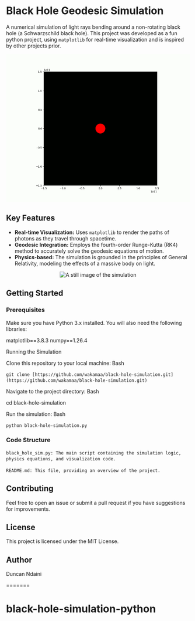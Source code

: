 
# Black Hole Geodesic Simulation

A numerical simulation of light rays bending around a non-rotating black hole (a Schwarzschild black hole). This project was developed as a fun python project, using `matplotlib` for real-time visualization and is inspired by other projects prior.

<div align="center">
  <img src="light_vs_blackhole.gif" alt="Animated GIF of the simulation" width="600" />
</div>

## Key Features

- **Real-time Visualization:** Uses `matplotlib` to render the paths of photons as they travel through spacetime.
- **Geodesic Integration:** Employs the fourth-order Runge-Kutta (RK4) method to accurately solve the geodesic equations of motion.
- **Physics-based:** The simulation is grounded in the principles of General Relativity, modeling the effects of a massive body on light.

<div align="center">
  <img src="figure_7.png" alt="A still image of the simulation" width="600" />
</div>

## Getting Started

### Prerequisites

Make sure you have Python 3.x installed. You will also need the following libraries:

matplotlib==3.8.3
numpy==1.26.4

Running the Simulation

Clone this repository to your local machine:
Bash

    git clone [https://github.com/wakamaa/black-hole-simulation.git](https://github.com/wakamaa/black-hole-simulation.git)

Navigate to the project directory:
Bash

cd black-hole-simulation

Run the simulation:
Bash

    python black-hole-simulation.py

### Code Structure

    black_hole_sim.py: The main script containing the simulation logic, physics equations, and visualization code.

    README.md: This file, providing an overview of the project.


## Contributing

Feel free to open an issue or submit a pull request if you have suggestions for improvements.

## License

This project is licensed under the MIT License.

## Author

Duncan Ndaini

=======
# black-hole-simulation-python

